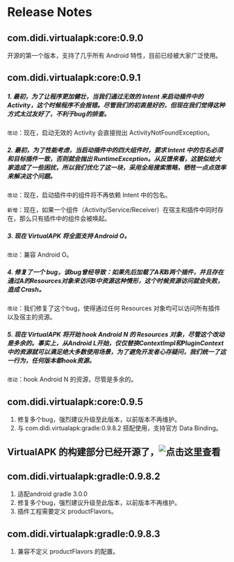 # Release Notes

## com.didi.virtualapk:core:0.9.0
开源的第一个版本，支持了几乎所有 Android 特性，目前已经被大家广泛使用。

## com.didi.virtualapk:core:0.9.1
##### 1. 最初，为了让程序更加健壮，当我们通过无效的 Intent 来启动插件中的 Activity，这个时候程序不会报错。尽管我们的初衷是好的，但现在我们觉得这种方式太过友好了，不利于bug的排查。

```改动```：现在，启动无效的 Activity 会直接抛出 ActivityNotFoundException。

##### 2. 最初，为了性能考虑，当启动插件中的四大组件时，要求 Intent 中的包名必须和目标插件一致，否则就会抛出 RuntimeException。从反馈来看，这貌似给大家造成了一些困扰，所以我们优化了这一块，采用全局搜索策略，牺牲一点点效率来解决这个问题。

```改动```：现在，启动插件中的组件将不再依赖 Intent 中的包名。

```新增```：现在，如果一个组件（Activity/Service/Receiver）在宿主和插件中同时存在，那么只有插件中的组件会被唤起。

##### 3. 现在 VirtualAPK 将全面支持 Android O。

```改动```：兼容 Android O。

##### 4. 修复了一个 bug，该bug曾经导致：如果先后加载了A和B两个插件，并且存在通过A的Resources对象来访问B中资源这种情形，这个时候资源访问就会失败，造成 Crash。

```改动```：我们修复了这个bug，使得通过任何 Resources 对象均可以访问所有插件以及宿主的资源。

##### 5. 现在 VirtualAPK 将开始 hook Android N 的 Resources 对象，尽管这个改动是多余的。事实上，从Android L开始，仅仅替换ContextImpl和PluginContext中的资源就可以满足绝大多数使用场景，为了避免开发者心存疑问，我们统一了这一行为，任何版本都hook资源。

```改动```：hook Android N 的资源，尽管是多余的。

## com.didi.virtualapk:core:0.9.5
1. 修复多个bug，强烈建议升级至此版本，以前版本不再维护。
2. 与 com.didi.virtualapk:gradle:0.9.8.2 搭配使用，支持官方 Data Binding。

## VirtualAPK 的构建部分已经开源了，![点击这里查看](https://github.com/didi/VirtualAPK/tree/master/virtualapk-gradle-plugin)

## com.didi.virtualapk:gradle:0.9.8.2
1. 适配android gradle 3.0.0
2. 修复多个bug，强烈建议升级至此版本，以前版本不再维护。
3. 插件工程需要定义 productFlavors。

## com.didi.virtualapk:gradle:0.9.8.3
1. 兼容不定义 productFlavors 的配置。
